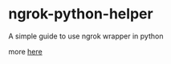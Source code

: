 # ngrok-python-helper
A simple guide to use ngrok wrapper in python

more <a href='https://github.com/epsi95/Sharefi/tree/main/ngrok_python_utils'>here</a>
